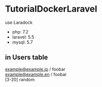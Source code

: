 # TutorialDockerLaravel
use Laradock

- php: 7.2
- laravel: 5.5
- mysql: 5.7

## in Users table
example@example.jp / foobar  
example@example.en / foobar  
[3-20] random